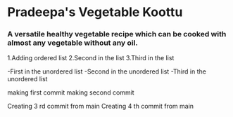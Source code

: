# Pradeepa's Vegetable Koottu
### A versatile healthy vegetable recipe which can be cooked with almost any vegetable without any oil.

1.Adding ordered list
2.Second in the list
3.Third in the list

-First in the unordered list
-Second in the unordered list
-Third in the unordered list

making first commit
making second commit

Creating 3 rd commit from main
Creating 4 th commit from main
